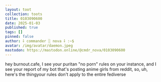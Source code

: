 ```yaml
---
layout: toot
collection: toots
title: 0103090600
date: 2025-01-03
published: true
tags: []
pinned: false
author: ⸸ commander ░ nova ⸸ :~$
avatar: /img/avatar/daemon.jpeg
mastodon: https://mastodon.online/@cmdr_nova/0103090600
---
```


hey burnout.cafe, I see your puritan "no porn" rules on your instance, and I see your report of my bot that's posting anime girls from reddit, so, uh, here's the thingyour rules don't apply to the entire fediverse
